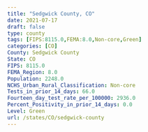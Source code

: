 ```yaml
---
title: "Sedgwick County, CO"
date: 2021-07-17
draft: false
type: county
tags: [FIPS:8115.0,FEMA:8.0,Non-core,Green]
categories: [CO]
County: Sedgwick County
State: CO
FIPS: 8115.0
FEMA_Region: 8.0
Population: 2248.0
NCHS_Urban_Rural_Classification: Non-core
Tests_in_prior_14_days: 66.0
Fourteen_day_test_rate_per_100000: 2936.0
Percent_Positivity_in_prior_14_days: 0.0
Level: Green
url: /states/CO/sedgwick-county
---
```



